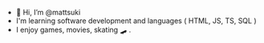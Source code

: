- 👋 Hi, I’m @mattsuki
- I'm learning software development and languages ( HTML, JS, TS, SQL )
- I enjoy games, movies, skating 🛹 . 

<!---
mattsuki/mattsuki is a ✨ special ✨ repository because its `README.md` (this file) appears on your GitHub profile.
You can click the Preview link to take a look at your changes.
--->
